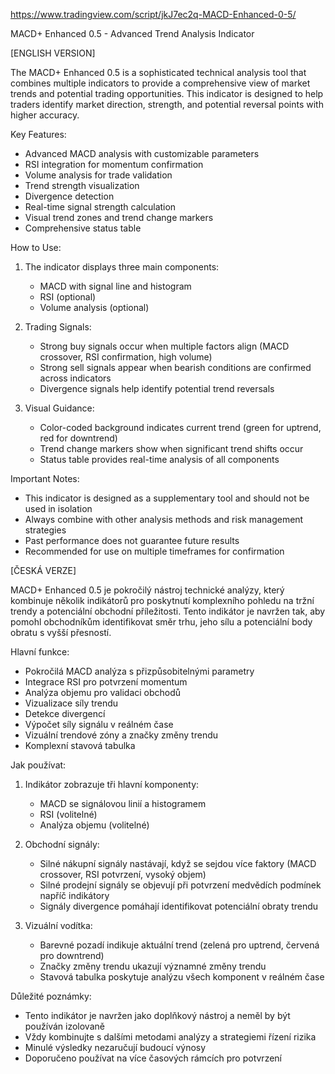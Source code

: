 https://www.tradingview.com/script/jkJ7ec2q-MACD-Enhanced-0-5/

MACD+ Enhanced 0.5 - Advanced Trend Analysis Indicator

[ENGLISH VERSION]

The MACD+ Enhanced 0.5 is a sophisticated technical analysis tool that combines multiple indicators to provide a comprehensive view of market trends and potential trading opportunities. This indicator is designed to help traders identify market direction, strength, and potential reversal points with higher accuracy.

Key Features:
- Advanced MACD analysis with customizable parameters
- RSI integration for momentum confirmation
- Volume analysis for trade validation
- Trend strength visualization
- Divergence detection
- Real-time signal strength calculation
- Visual trend zones and trend change markers
- Comprehensive status table

How to Use:
1. The indicator displays three main components:
   - MACD with signal line and histogram
   - RSI (optional)
   - Volume analysis (optional)

2. Trading Signals:
   - Strong buy signals occur when multiple factors align (MACD crossover, RSI confirmation, high volume)
   - Strong sell signals appear when bearish conditions are confirmed across indicators
   - Divergence signals help identify potential trend reversals

3. Visual Guidance:
   - Color-coded background indicates current trend (green for uptrend, red for downtrend)
   - Trend change markers show when significant trend shifts occur
   - Status table provides real-time analysis of all components

Important Notes:
- This indicator is designed as a supplementary tool and should not be used in isolation
- Always combine with other analysis methods and risk management strategies
- Past performance does not guarantee future results
- Recommended for use on multiple timeframes for confirmation

[ČESKÁ VERZE]

MACD+ Enhanced 0.5 je pokročilý nástroj technické analýzy, který kombinuje několik indikátorů pro poskytnutí komplexního pohledu na tržní trendy a potenciální obchodní příležitosti. Tento indikátor je navržen tak, aby pomohl obchodníkům identifikovat směr trhu, jeho sílu a potenciální body obratu s vyšší přesností.

Hlavní funkce:
- Pokročilá MACD analýza s přizpůsobitelnými parametry
- Integrace RSI pro potvrzení momentum
- Analýza objemu pro validaci obchodů
- Vizualizace síly trendu
- Detekce divergencí
- Výpočet síly signálu v reálném čase
- Vizuální trendové zóny a značky změny trendu
- Komplexní stavová tabulka

Jak používat:
1. Indikátor zobrazuje tři hlavní komponenty:
   - MACD se signálovou linií a histogramem
   - RSI (volitelné)
   - Analýza objemu (volitelné)

2. Obchodní signály:
   - Silné nákupní signály nastávají, když se sejdou více faktory (MACD crossover, RSI potvrzení, vysoký objem)
   - Silné prodejní signály se objevují při potvrzení medvědích podmínek napříč indikátory
   - Signály divergence pomáhají identifikovat potenciální obraty trendu

3. Vizuální vodítka:
   - Barevné pozadí indikuje aktuální trend (zelená pro uptrend, červená pro downtrend)
   - Značky změny trendu ukazují významné změny trendu
   - Stavová tabulka poskytuje analýzu všech komponent v reálném čase

Důležité poznámky:
- Tento indikátor je navržen jako doplňkový nástroj a neměl by být používán izolovaně
- Vždy kombinujte s dalšími metodami analýzy a strategiemi řízení rizika
- Minulé výsledky nezaručují budoucí výnosy
- Doporučeno používat na více časových rámcích pro potvrzení 
